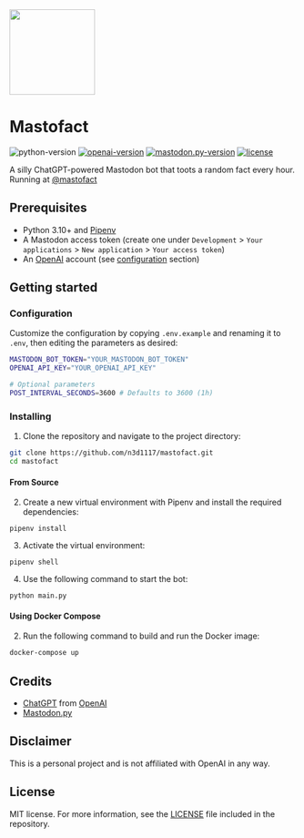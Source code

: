 <img src="https://github.com/n3d1117/mastofact/files/10888534/mastofact.pdf" width="150" height="150">

# Mastofact
![python-version](https://img.shields.io/badge/python-3.10-blue.svg)
[![openai-version](https://img.shields.io/badge/openai-0.27.0-green.svg)](https://openai.com/)
[![mastodon.py-version](https://img.shields.io/badge/mastodon.py-1.8.0-red.svg)](https://openai.com/)
[![license](https://img.shields.io/badge/License-MIT-brightgreen.svg)](LICENSE)

A silly ChatGPT-powered Mastodon bot that toots a random fact every hour. Running at [@mastofact](https://mastodon.social/@mastofact)

## Prerequisites
- Python 3.10+ and [Pipenv](https://pipenv.readthedocs.io/en/latest/)
- A Mastodon access token (create one under `Development` > `Your applications` > `New application` > `Your access token`)
- An [OpenAI](https://openai.com) account (see [configuration](#configuration) section)

## Getting started

### Configuration
Customize the configuration by copying `.env.example` and renaming it to `.env`, then editing the parameters as desired:
```bash
MASTODON_BOT_TOKEN="YOUR_MASTODON_BOT_TOKEN"
OPENAI_API_KEY="YOUR_OPENAI_API_KEY"

# Optional parameters
POST_INTERVAL_SECONDS=3600 # Defaults to 3600 (1h)
```

### Installing
1. Clone the repository and navigate to the project directory:

```bash
git clone https://github.com/n3d1117/mastofact.git
cd mastofact
```

#### From Source
2. Create a new virtual environment with Pipenv and install the required dependencies:
```
pipenv install
```

3. Activate the virtual environment:
```
pipenv shell
```

4. Use the following command to start the bot:
```
python main.py
```

#### Using Docker Compose

2. Run the following command to build and run the Docker image:
```bash
docker-compose up
```

## Credits
- [ChatGPT](https://chat.openai.com/chat) from [OpenAI](https://openai.com)
- [Mastodon.py](https://github.com/halcy/Mastodon.py)

## Disclaimer
This is a personal project and is not affiliated with OpenAI in any way.

## License
MIT license. For more information, see the [LICENSE](LICENSE) file included in the repository.
